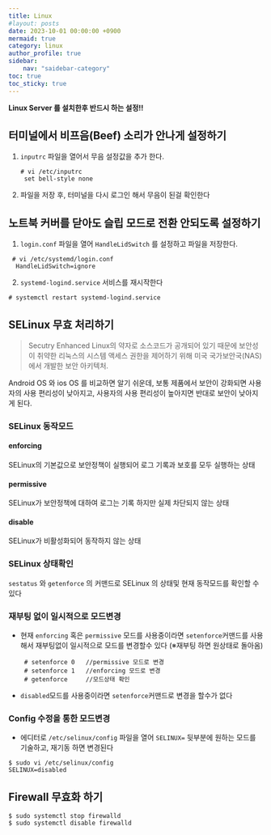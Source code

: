 ```yaml
---
title: Linux
#layout: posts
date: 2023-10-01 00:00:00 +0900
mermaid: true
category: linux
author_profile: true
sidebar:
    nav: "saidebar-category"
toc: true
toc_sticky: true
---
```


**Linux Server 를 설치한후 반드시 하는 설정!!**

## 터미널에서 비프음(Beef) 소리가 안나게 설정하기

1. `inputrc` 파일을 열어서 무음 설정값을 추가 한다.
   ```shell
   # vi /etc/inputrc
    set bell-style none
   ```
2. 파일을 저장 후, 터미널을 다시 로그인 해서 무음이 된걸 확인한다

## 노트북 커버를 닫아도 슬립 모드로 전환 안되도록 설정하기

1. `login.conf` 파일을 열어 `HandleLidSwitch` 를 설정하고 파일을 저장한다.
  ```shell
   # vi /etc/systemd/login.conf
    HandleLidSwitch=ignore
  ```
2. `systemd-logind.service` 서비스를 재시작한다
  ```shell
  # systemctl restart systemd-logind.service
  ```

## SELinux 무효 처리하기

>Secutry Enhanced Linux의 약자로 소스코드가 공개되어 있기 때문에 보안성이 취약한 리눅스의 시스템 액세스 권한을 제어하기 위해 미국 국가보안국(NAS)에서 개발한 보안 아키텍처.

Android OS 와 ios OS 를 비교하면 알기 쉬운데, 보통 제품에서 보안이 강화되면 사용자의 사용 편리성이 낮아지고, 사용자의 사용 편리성이 높아지면 반대로 보안이 낮아지게 된다.<br>


### SELinux 동작모드

#### enforcing

SELinux의 기본값으로 보안정책이 실행되어 로그 기록과 보호를 모두 실행하는 상태

#### permissive

SELinux가 보안정책에 대하여 로그는 기록 하지만 실제 차단되지 않는 상태

#### disable

SELinux가 비활성화되어 동작하지 않는 상태

### SELinux 상태확인

`sestatus` 와 `getenforce` 의 커맨드로 SELinux 의 상태및 현재 동작모드를 확인할 수 있다

### 재부팅 없이 일시적으로 모드변경

- 현재 `enforcing` 혹은 `permissive` 모드를 사용중이라면 `setenforce`커맨드를 사용해서 재부팅없이 일시적으로 모드를 변경할수 있다 (※재부팅 하면 원상태로 돌아옴)
   ```shell
    # setenforce 0   //permissive 모드로 변경
    # setenforce 1   //enforcing 모드로 변경
    # getenforce     //모드상태 확인
   ``` 
- `disabled`모드를 사용중이라면 `setenforce`커맨드로 변경을 할수가 없다

### Config 수정을 통한 모드변경

- 에디터로 `/etc/selinux/config` 파일을 열어 `SELINUX=` 뒷부분에 원하는 모드를 기술하고, 재기동 하면 변경된다 
```shell
$ sudo vi /etc/selinux/config
SELINUX=disabled
```


## Firewall 무효화 하기
```shell
$ sudo systemctl stop firewalld
$ sudo systemctl disable firewalld
```